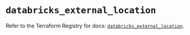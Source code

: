 # `databricks_external_location`

Refer to the Terraform Registry for docs: [`databricks_external_location`](https://registry.terraform.io/providers/databricks/databricks/1.67.0/docs/resources/external_location).
